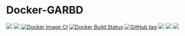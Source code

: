<!-- markdownlint-disable MD045 -->

# Docker-GARBD

[![](https://images.microbadger.com/badges/version/waja/garbd.svg)](https://hub.docker.com/r/waja/garbd/)
[![](https://images.microbadger.com/badges/image/waja/garbd.svg)](https://hub.docker.com/r/waja/garbd/)
[![Docker Image CI](https://github.com/Cyconet/docker-garbd/workflows/Docker%20Image%20CI/badge.svg)](https://github.com/Cyconet/docker-garbd/actions?query=workflow%3A%22Docker+Image+CI%22)
[![Docker Build Status](https://img.shields.io/docker/build/waja/garbd.svg)](https://hub.docker.com/r/waja/garbd/)
[![GitHub tag](https://img.shields.io/github/tag/Cyconet/docker-garbd.svg)](https://github.com/Cyconet/docker-garbd/tags)
[![](https://img.shields.io/docker/pulls/waja/garbd.svg)](https://hub.docker.com/r/waja/garbd/)
[![](https://img.shields.io/docker/stars/waja/garbd.svg)](https://hub.docker.com/r/waja/garbd/)
[![](https://img.shields.io/docker/automated/waja/garbd.svg)](https://hub.docker.com/r/waja/garbd/)
